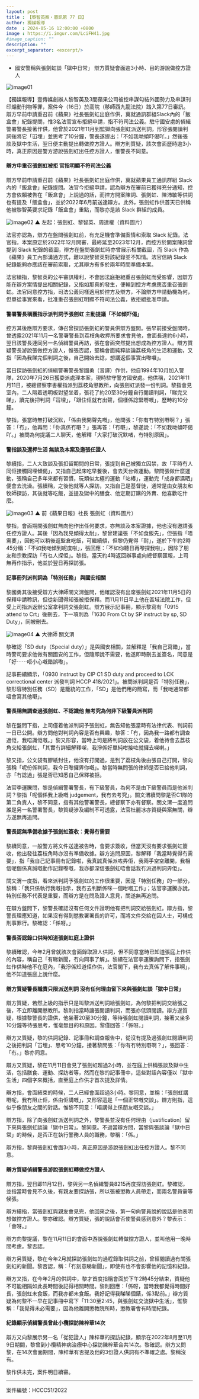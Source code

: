 ```yaml
---
layout: post
title : 【黎智英案・審訊第 77 日】
author: 獨媒報導
date  : 2024-05-16 12:00:00 +0800
image : https://i.imgur.com/LciFH41.jpg
#image_caption: ""
description: ""
excerpt_separator: <excerpt/>
---
```


- 國安警稱與張劍虹談「獄中日常」 辯方質疑會面逾3小時、目的游說做控方證人

<excerpt/>

![image01](https://i.imgur.com/cS7gJjL.png)

【獨媒報導】壹傳媒創辦人黎智英及3間蘋果公司被控串謀勾結外國勢力及串謀刊印煽動刊物等罪，案件今（16日）於高院（移師西九龍法院）踏入第77日審訊。辯方早前申請重召前《蘋果》社長張劍虹出庭作供，冀就通訊群組Slack內的「飯盒會」紀錄提問，惟3名法官宣布拒絕申請，指不符司法公義。駐守國安處的偵緝警署警長接著作供，他曾於2021年11月到監獄向張劍虹派送判詞，形容張閱讀判詞後將它「冚埋」並思考了10分鐘，警長遂提出：「不如我哋傾吓偈吖。」然後張談及獄中生活，翌日便主動提出轉做控方證人。辯方則質疑，該次會面歷時逾3小時，真正原因是警方游說張劍虹出任控方證人，惟警長不同意。

#### 辯方申重召張劍虹被拒 官指明顯不符司法公義

辯方早前申請重召前《蘋果》社長張劍虹出庭作供，冀就蘋果員工通訊群組 Slack 內的「飯盒會」紀錄提問。法官今拒絕申請，認為辯方在審前已獲得充分通知，控方會依賴被告在「飯盒會」上說過的話，而控方開案陳詞、張劍虹、陳沛敏等供詞也有提及「飯盒會」，並於2022年6月前送達辯方。此外，張劍虹作供首天已供稱他被黎智英要求記錄「飯盒會」重點，而黎亦是該 Slack 群組的成員。

![image02](https://i.imgur.com/mO32oIs.png)
▲ 左起：張劍虹、黎智英、周達權（資料圖片）

法官亦認為，辯方在盤問張劍虹前，有充足機會準備案情和索取 Slack 紀錄。法官指，本案原定於2022年12月開審，最終延至2023年12月，而控方於開案陳詞曾提到 Slack 紀錄的截圖，辯方在盤問張劍虹時亦曾展示相關截圖，而 Slack 作為《蘋果》員工內部溝通方式，難以說黎智英對該紀錄並不知情。法官信納 Slack 紀錄能夠亦應該在審前索取，尤其辯方有多於兩年時間準備本案。

法官續指，黎智英的公平審訊權利，不會因法庭拒絕重召張劍虹而受影響，因辯方能在辯方案情提出相關紀錄，又指如那真的發生，便輪到控方考慮應否重召張劍虹。法官同意控方指，司法公義同樣適用於控方及辯方，不論辯方申請動機為何，但單從事實來看，批准重召張劍虹明顯不符司法公義，故拒絕批准申請。

#### 警署警長稱獲指示派判詞予張劍虹 主動提議「不如傾吓偈」

控方其後應辯方要求，傳召曾探訪張劍虹的警員供辯方盤問。張早前接受盤問時，曾透露2021年11月一名警署警長到荔枝角收押所要求會見他，會面長達約6小時，翌日該警長連同另一名偵緝警員再訪，張在會面突然提出想成為控方證人。辯方質疑警長游說張做控方證人，惟張否認，堅稱會面純粹談論荔枝角的生活和運動，又指「因為我睇完個判詞之後，自己開始去諗，想講返個事實出嚟囉」。

當日探訪張劍虹的偵緝警署警長黎國勇（音譯）作供，他自1994年10月加入警隊，2020年7月26日獲委派處理本案，現時駐守警方國安處。他供稱，2021年11月11日，被總督察李書權指派到荔枝角懲教所，向張劍虹派發一份判詞。黎指會見室內，二人隔着透明板對望坐着，張花了約20至30分鐘自行閱讀判詞，「睇完又睇」，讀完後把判詞「冚埋」，「跟住佢就冇出聲，個樣係諗緊嘢嘅」，歷時約10分鐘。

黎指，張當時無打破沉默，「係由我開聲先嘅」，他問張：「你有冇特別嘢啊？」張答：「冇」，他再問：「你真係冇嘢？」張再答：「冇嘢」，黎遂說：「不如我哋傾吓偈吖。」被問為何提議二人聊天，他解釋「大家打破沉默啫，冇特別原因」。

#### 警指談及還柙生活 無談及本案及邀張任證人

黎續指，二人大致談及張扣留期間的日常，張提到自己被獨立囚禁，故「平時冇人同佢接觸同埋傾偈」，又指自己起床吃早餐後，會去天台做運動。黎問張做什麼運動，張稱自己多年來都有習慣，玩類似太極的運動「站樁」，運動完「成身都濕晒」便會去洗澡。張續稱，之後他就等人探訪，又指自己是基督徒，通常是由女朋友和牧師探訪，其後就等吃飯，並提及獄中的膳食、他定期訂購的外賣、他喜歡吃什麼。

![image03](https://i.imgur.com/gDndJp2.png)
▲ 前《蘋果日報》社長 張劍虹（資料圖片）

黎指，會面期間張劍虹無向他作出任何要求，亦無談及本案證據，他也沒有邀請張任控方證人。其後「因為我見傾得太耐」，黎曾建議張「不如食飯先」，但張指「唔需要」，因他可以稍後返監倉吃飯，可繼續傾，但黎仍覺得「耐」，遂於下午約2時45分稱：「不如我哋傾到呢度啦」，張回應：「不如你聽日再嚟探我啦」，因除了朋友和宗教探訪「冇乜人探佢」。黎指，當天約4時返回辦事處向總督察匯報，上司無再作指示，他並於翌日再探訪張。

#### 記事冊列派判詞為「特別任務」 與國安相關

黎國勇其後接受辯方大律師關文渭盤問，他確認沒有出席張劍虹2021年11月5日的保釋申請聆訊，但從新聞得知張被拒保釋。而11月11日早上他在區域法院工作，但受上司指派返辦公室拿判詞交張劍虹。辯方展示記事冊，顯示黎寫有「0915 attend to Crt」後刪去，下一項則為「1630 From Ct by SP instruct by sp, SD Duty」，同被刪去。

![image04](https://i.imgur.com/97onnx2.png)
▲ 大律師 關文渭

黎確認「SD duty（Special duty）」是與國安相關，並解釋是「我自己寫錯」，當時警司要求他做有關國安的工作，但隨即說不需要，他遂即時刪去並簽名，同意是「好⋯⋯唔小心嘅錯誤嚟」。

記事冊續顯示，「0930 instruct by CIP C1 SD duty and proceed to LCK correctional center 派發判詞 HCCP 418/2021」。被問派判詞是否「特別任務」，黎形容特別任務（SD）是籠統的工作，「SD」是他們用的簡寫，而「我哋通常都唔會寫其他嘢」。

#### 警長稱無調查過張劍虹、不認識他 無考究為何非下級警員派判詞

黎在盤問下指，上司僅着他派判詞予張劍虹，無告知他張當時有法律代表、判詞前一日已公開。辯方問他對判詞內容是否有興趣，黎答：「冇，因為我一路都冇調查過佢，我唔識佢嘅。」黎又形容，當時上司是將判詞放在公文袋，着他待會去荔枝角交給張劍虹，「其實冇詳細解釋㗎，我淨係好單純咁接咗就攞去㗎喇。」

黎又指，公文袋有膠紙封住，他沒有打開過，是到了荔枝角後由張自己打開，黎向張稱「呢份係判詞，我今日嚟攞畀你嘅」。黎當時無問張的律師是否已給他判詞，亦「冇諗過」張是否已知悉自己保釋被拒。

法官李運騰問，黎是偵緝警署警長，有下級警員，為何不是由下級警員而是他派判詞？黎指「呢個係我上級嘅 judgement，我冇去考究」。關文渭續問黎是否C1隊的第二負責人，黎不同意，指有其他警署警長，總督察下亦有督察。關文渭一度追問誰是另一名警署警長，黎質疑涉及編制不可透露，法官杜麗冰亦質疑與案無關，辯方遂無再追問。

#### 警長認無準備收據予張劍虹簽收：覺得冇需要

黎續同意，一般警方將文件送達被告時，會要求簽收，但當天沒有要求張劍虹簽收，他出發往荔枝角時亦沒有準備收據。辯方追問原因，黎解釋「我當時覺得冇需要」，指「我自己記事冊有記錄啦，我真誠真係派咗畀佢，我兩手空空離開，我相信呢個係真誠嘅動作記錄嚟嘅，我亦都深信張劍虹唔會話我冇派過判詞畀佢」。

關文渭一度指，看來派判詞予張劍虹的工作很重要，因是「特別任務」的一部分，黎稱：「我只係執行我嘅指示，我冇去判斷係咪一個咁嘅工作」；法官李運騰亦說，特別任務不代表是重要，而辯方是在問及證人意見，關遂無再追問。

在辯方盤問下，黎警長確認沒有任何文件證明他有把判詞交給張劍虹。辯方指，黎警長理應知道，如果沒有得到懲教署署長的許可，而將文件交給在囚人士，可構成刑事罪行。黎確認：「係呀。」

#### 警長否認錄口供時知道張劍虹庭上證供

黎續確認，今年2月曾就該次會面錄取證人供詞，但不同意當時已知道張庭上作供的內容，稱自己「有睇新聞，冇向同事了解」。黎續在法官李運騰詢問下，指張劍虹作供時他不在庭內，「我淨係知道佢作供，法官閣下，我冇去真係了解件事啊」，他不知道張庭上說什麼。

#### 辯方質疑警長職責只限派送判詞 沒有任何理由留下來與張劍虹談「獄中日常」

辯方質疑，若然上級的指示只是叫黎派送判詞給張劍虹，為何黎把判詞交給張之後，不立即離開懲教所。黎則指當時讓張閱讀判詞，而張亦低頭閱讀。辯方遂質疑，根據黎警長的證供，他坐著20至30分鐘，等待張劍虹閱讀判詞，接著又坐多10分鐘等待張思考，惟毫無目的和原因。黎僅回答：「係呀。」

辯方又質疑，黎的供詞紀錄、記事冊和調查報告中，從沒有提及過張劍虹閱讀判詞之後把判詞「冚埋」、思考10分鐘，接著黎問張：「你有冇特別嘢啊？」，張回答：「冇。」黎亦同意。

辯方又質疑，黎在11月11日會見了張劍虹超過2小時，並在庭上供稱張談及獄中生活，包括膳食、運動、探訪者等，然而在黎的記事冊中，這些對話內容僅以「獄中生活」四個字來概括，直至庭上作供才首次提及詳情。

辯方指，會面結束的時候，二人已經會面超過3小時。黎同意，並稱：「張劍虹講嘢呢，我冇阻止佢，係由佢講嘅」，又形容這是「一個正常嘅交談」。辯方則指，這似乎像朋友之間的對話。惟黎不同意：「唔講得上係朋友嘅交談。」

辯方指，除了向張劍虹派送判詞之外，黎警長並沒有任何理由（justification）留下來與張劍虹談論「獄中日常」。黎同意。不過當辯方問，當黎與張談論「獄中日常」的時候，是否正在執行警務人員的職務，黎稱：「係。」

辯方指，黎與張劍虹會面3小時，真正原因是游說張劍虹出任控方證人。黎不同意。

#### 辯方質疑偵緝警長游說張劍虹轉做控方證人

辯方指，翌日即11月12日，黎與另一名偵緝警員8215再度探訪張劍虹。黎確認，並指當時會見不久後，有親友要探訪張，所以張被懲教人員帶走，而兩名警員需等候張。

辯方續指，當張劍虹與親友會見完，他回來之後，第一句向警員說的說話是他表明想做控方證人。黎亦確認。辯方質疑，張的說話會否使警員感到意外？黎表示：「會呀。」

辯方向黎提議，黎在11月11日的會面中游說張劍虹轉做控方證人，並叫他用一晚時間考慮。黎否認。

辯方另質疑，黎在今年2月就探訪張劍虹的過程錄取供詞之前，曾經閱讀過有關張劍虹的新聞。黎否認，稱：「冇刻意睇新聞」，即使有也不會影響他的記憶和紀錄。

辯方又指，在今年2月的供詞中，黎才首度指稱會面於下午2時45分結束，質疑他不可能相隔如此長時間後記得相關時間。黎則回應：「係呀，當時我都覺得時間好長，張劍虹未食飯，而我亦都未食飯。我好記得我睇睇個錶，係3點前。」辯方質疑為何黎不一早在記事冊中寫下「11:30至2:45，與張劍虹交流獄中生活」，惟黎稱：「我覺得未必需要」，因為他離開懲教院所時，懲教署會有時間紀錄。

#### 紀錄顯示偵緝警長曾赴小欖探訪陳梓華14次

辯方又向黎展示另一名「從犯證人」陳梓華的探訪紀錄，顯示在2022年8月至11月9日期間，黎曾到小欖精神病治療中心探訪陳梓華合共14次。黎確認。辯方又問黎，在14次會面期間，陳梓華有否提及他的3份證人供詞有不準確之處。黎稱沒有。

黎作供未完，案件明日續審。

---

案件編號：HCCC51/2022
